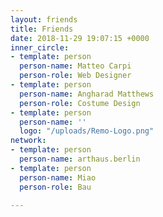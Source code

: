 ```yaml
---
layout: friends
title: Friends
date: 2018-11-29 19:07:15 +0000
inner_circle:
- template: person
  person-name: Matteo Carpi
  person-role: Web Designer
- template: person
  person-name: Angharad Matthews
  person-role: Costume Design
- template: person
  person-name: ''
  logo: "/uploads/Remo-Logo.png"
network:
- template: person
  person-name: arthaus.berlin
- template: person
  person-name: Miao
  person-role: Bau

---
```

